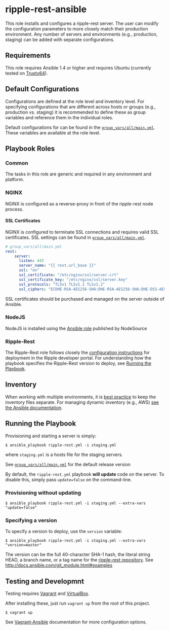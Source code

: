 # ripple-rest-ansible

This role installs and configures a ripple-rest server. The user can modify the configuration parameters to more closely 
match their production environment. Any number of servers and environments (e.g., production, staging) 
can be added with separate configurations.

## Requirements

This role requires Ansible 1.4 or higher and requires Ubuntu (currently tested on [Trusty64](http://releases.ubuntu.com/14.04/)).

## Default Configurations

Configurations are defined at the role level and inventory level. For specifying configurations that are different across hosts or groups (e.g., production vs. staging) it is recommended to define these as group variables and reference them in the individual roles.

Default configurations for can be found in the [`group_vars/all/main.yml`](group_vars/all/main.yml).
These variables are available at the role level.

## Playbook Roles

### Common

The tasks in this role are generic and required in any environment and platform.

### NGINX

NGINX is configured as a reverse-proxy in front of the ripple-rest node process.

#### SSL Certificates

NGINX is configured to terminate SSL connections and requires valid SSL certificates. 
SSL settings can be found in  [`group_vars/all/main.yml`](group_vars/all/main.yml).

```yaml
# group_vars/all/main.yml
rest:
    server:
      listen: 443
      server_name: "{{ rest.url_base }}"
      ssl: "on"
      ssl_certificate: "/etc/nginx/ssl/server.crt"
      ssl_certificate_key: "/etc/nginx/ssl/server.key"
      ssl_protocols: "TLSv1 TLSv1.1 TLSv1.2"
      ssl_ciphers: "ECDHE-RSA-AES256-SHA:DHE-RSA-AES256-SHA:DHE-DSS-AES256-SHA:DHE-RSA-AES128-SHA:DHE-DSS-AES128-SHA"
```

SSL certificates should be purchased and managed on the server outside of Ansible.

### NodeJS

NodeJS is installed using the [Ansible role][3] published by NodeSource

### Ripple-Rest

The Ripple-Rest role follows closely the [configuration instructions][4] for deployment in the Ripple developer portal.
For understanding how the playbook specifies the Ripple-Rest version to deploy, see [Running the Playbook](#running-the-playbook).

## Inventory

When working with multiple environments, it is [best practice][1] to keep the inventory files separate.
For managing dynamic inventory (e.g., AWS) [see the Ansible documentation][2].

## Running the Playbook

Provisioning and starting a server is simply:

```shell
$ ansible_playbook ripple-rest.yml -i staging.yml
```

where `staging.yml` is a hosts file for the staging servers.

See [`group_vars/all/main.yml`](group_vars/all/main.yml) for the default release version

By default, the `ripple-rest.yml` playbook **will update** code on the server. To disable this, simply pass `update=false` on the command-line.

### Provisioning without updating

```shell
$ ansible_playbook ripple-rest.yml -i staging.yml --extra-vars "update=false"
```

### Specifying a version
To specify a version to deploy, use the `version` variable:

```shell
$ ansible_playbook ripple-rest.yml -i staging.yml --extra-vars "version=master"
```

The version can be the full 40-character SHA-1 hash, the literal string HEAD, a branch name, or a tag name for the [ripple-rest repository][5].
See http://docs.ansible.com/git_module.html#examples

## Testing and Developmnt

Testing requires [Vagrant][6] and [VirtualBox][7].

After installing these, just run `vagrant up` from the root of this project.

```shell
$ vagrant up
```

See [Vagrant-Ansible][8] documentation for more configuration options.



[1]: http://docs.ansible.com/playbooks_best_practices.html#stage-vs-production "Stage vs. Production"
[2]: http://docs.ansible.com/intro_dynamic_inventory.html "Dynamic inventory"
[3]: https://github.com/nodesource/ansible-nodejs-role "NodeSource NodeJS Ansible Role"
[4]: https://ripple.com/build/ripple-rest/ "Ripple-REST Developer Portal"
[5]: https://github.com/ripple/ripple-rest "Ripple-REST Github Repository"
[6]: https://www.vagrantup.com/ "Vagrant"
[7]: https://www.virtualbox.org/ "VirtualBox"

[8]: https://docs.vagrantup.com/v2/provisioning/ansible.html "Vagrant & Ansible Configuration"
